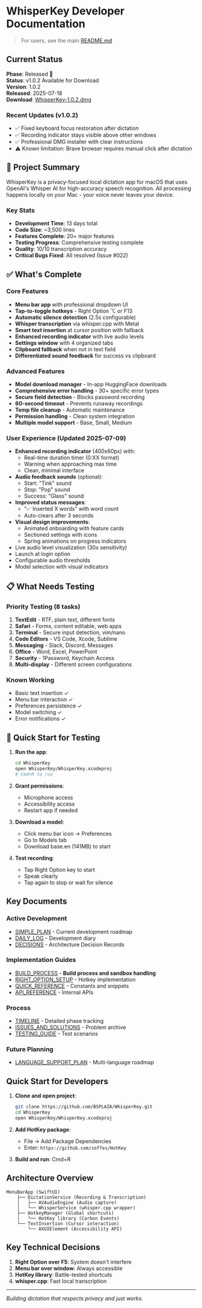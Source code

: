 # WhisperKey Developer Documentation

> For users, see the main [README.md](../README.md)

## Current Status

**Phase**: Released 🎉  
**Status**: v1.0.2 Available for Download  
**Version**: 1.0.2  
**Released**: 2025-07-18  
**Download**: [WhisperKey-1.0.2.dmg](https://github.com/BSPLAZA/WhisperKey/releases/download/v1.0.2/WhisperKey-1.0.2.dmg)

### Recent Updates (v1.0.2)
- ✅ Fixed keyboard focus restoration after dictation
- ✅ Recording indicator stays visible above other windows
- ✅ Professional DMG installer with clear instructions
- ⚠️ Known limitation: Brave browser requires manual click after dictation

## 🎯 Project Summary

WhisperKey is a privacy-focused local dictation app for macOS that uses OpenAI's Whisper AI for high-accuracy speech recognition. All processing happens locally on your Mac - your voice never leaves your device.

### Key Stats
- **Development Time**: 13 days total
- **Code Size**: ~3,500 lines
- **Features Complete**: 20+ major features
- **Testing Progress**: Comprehensive testing complete
- **Quality**: 10/10 transcription accuracy
- **Critical Bugs Fixed**: All resolved (Issue #022)

## ✅ What's Complete

### Core Features
- **Menu bar app** with professional dropdown UI
- **Tap-to-toggle hotkeys** - Right Option ⌥ or F13
- **Automatic silence detection** (2.5s configurable)
- **Whisper transcription** via whisper.cpp with Metal
- **Smart text insertion** at cursor position with fallback
- **Enhanced recording indicator** with live audio levels
- **Settings window** with 4 organized tabs
- **Clipboard fallback** when not in text field
- **Differentiated sound feedback** for success vs clipboard

### Advanced Features
- **Model download manager** - In-app HuggingFace downloads
- **Comprehensive error handling** - 30+ specific error types
- **Secure field detection** - Blocks password recording
- **60-second timeout** - Prevents runaway recordings
- **Temp file cleanup** - Automatic maintenance
- **Permission handling** - Clean system integration
- **Multiple model support** - Base, Small, Medium

### User Experience (Updated 2025-07-09)
- **Enhanced recording indicator** (400x60px) with:
  - Real-time duration timer (0:XX format)
  - Warning when approaching max time
  - Clean, minimal interface
- **Audio feedback sounds** (optional):
  - Start: "Tink" sound
  - Stop: "Pop" sound  
  - Success: "Glass" sound
- **Improved status messages**:
  - "✅ Inserted X words" with word count
  - Auto-clears after 3 seconds
- **Visual design improvements**:
  - Animated onboarding with feature cards
  - Sectioned settings with icons
  - Spring animations on progress indicators
- Live audio level visualization (30x sensitivity)
- Launch at login option
- Configurable audio thresholds
- Model selection with visual indicators

## 📋 What Needs Testing

### Priority Testing (8 tasks)
1. **TextEdit** - RTF, plain text, different fonts
2. **Safari** - Forms, content editable, web apps
3. **Terminal** - Secure input detection, vim/nano
4. **Code Editors** - VS Code, Xcode, Sublime
5. **Messaging** - Slack, Discord, Messages
6. **Office** - Word, Excel, PowerPoint
7. **Security** - 1Password, Keychain Access
8. **Multi-display** - Different screen configurations

### Known Working
- Basic text insertion ✓
- Menu bar interaction ✓
- Preferences persistence ✓
- Model switching ✓
- Error notifications ✓

## 🚀 Quick Start for Testing

1. **Run the app**:
   ```bash
   cd WhisperKey
   open WhisperKey/WhisperKey.xcodeproj
   # Cmd+R to run
   ```

2. **Grant permissions**:
   - Microphone access
   - Accessibility access
   - Restart app if needed

3. **Download a model**:
   - Click menu bar icon → Preferences
   - Go to Models tab
   - Download base.en (141MB) to start

4. **Test recording**:
   - Tap Right Option key to start
   - Speak clearly
   - Tap again to stop or wait for silence

## Key Documents

### Active Development
- [SIMPLE_PLAN](SIMPLE_PLAN.md) - Current development roadmap
- [DAILY_LOG](DAILY_LOG.md) - Development diary
- [DECISIONS](DECISIONS.md) - Architecture Decision Records

### Implementation Guides  
- [BUILD_PROCESS](BUILD_PROCESS.md) - **Build process and sandbox handling**
- [RIGHT_OPTION_SETUP](RIGHT_OPTION_SETUP.md) - Hotkey implementation
- [QUICK_REFERENCE](QUICK_REFERENCE.md) - Constants and snippets
- [API_REFERENCE](API_REFERENCE.md) - Internal APIs

### Process
- [TIMELINE](TIMELINE.md) - Detailed phase tracking
- [ISSUES_AND_SOLUTIONS](ISSUES_AND_SOLUTIONS.md) - Problem archive
- [TESTING_GUIDE](TESTING_GUIDE.md) - Test scenarios

### Future Planning
- [LANGUAGE_SUPPORT_PLAN](LANGUAGE_SUPPORT_PLAN.md) - Multi-language roadmap

## Quick Start for Developers

1. **Clone and open project**:
   ```bash
   git clone https://github.com/BSPLAZA/WhisperKey.git
   cd WhisperKey
   open WhisperKey/WhisperKey.xcodeproj
   ```

2. **Add HotKey package**: 
   - File → Add Package Dependencies
   - Enter: `https://github.com/soffes/HotKey`

3. **Build and run**: Cmd+R

## Architecture Overview

```
MenuBarApp (SwiftUI)
    ├── DictationService (Recording & Transcription)
    │   ├── AVAudioEngine (Audio capture)
    │   └── WhisperService (whisper.cpp wrapper)
    ├── HotkeyManager (Global shortcuts)
    │   └── HotKey library (Carbon Events)
    └── TextInsertion (Cursor interaction)
        └── AXUIElement (Accessibility API)
```

## Key Technical Decisions

1. **Right Option over F5**: System doesn't interfere
2. **Menu bar over window**: Always accessible
3. **HotKey library**: Battle-tested shortcuts
4. **whisper.cpp**: Fast local transcription

---

*Building dictation that respects privacy and just works.*